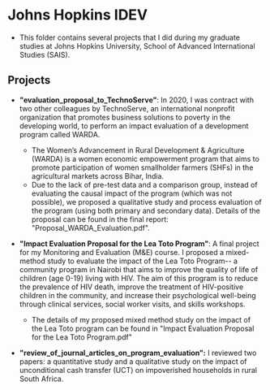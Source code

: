 # Johns Hopkins IDEV

- This folder contains several projects that I did during my graduate studies at Johns Hopkins University, School of Advanced International Studies (SAIS).

## Projects

  - **"evaluation_proposal_to_TechnoServe"**:  In 2020, I was contract with two other colleagues by TechnoServe, an international nonprofit organization that promotes business solutions to poverty in the developing world, to perform an impact evaluation of a development program called WARDA.

      - The Women’s Advancement in Rural Development & Agriculture (WARDA) is a women economic empowerment program that aims to promote participation of women smallholder farmers (SHFs) in the agricultural markets across Bihar, India.
      - Due to the lack of pre-test data and a comparison group, instead of evaluating the causal impact of the program (which was not possible), we proposed a qualitative study and process evaluation of the program (using both primary and secondary data).  Details of the proposal can be found in the final report: "Proposal_WARDA_Evaluation.pdf".

  - **"Impact Evaluation Proposal for the Lea Toto Program"**: A final project for my Monitoring and Evaluation (M&E) course.  I proposed a mixed-method study to evaluate the impact of the Lea Toto Program-- a community program in Nairobi that aims to improve the quality of life of children (age 0-19) living with HIV.  The aim of this program is to reduce the prevalence of HIV death, improve the treatment of HIV-positive children in the community, and increase their psychological well-being through clinical services, social worker visits, and skills workshops.

      - The details of my proposed mixed method study on the impact of the Lea Toto program can be found in "Impact Evaluation Proposal for the Lea Toto Program.pdf"

  - **"review_of_journal_articles_on_program_evaluation":**  I reviewed two papers: a quantitative study and a qualitative study on the impact of unconditional cash transfer (UCT) on impoverished households in rural South Africa. 

    

    
